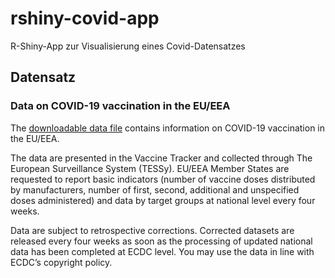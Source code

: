 # rshiny-covid-app

R-Shiny-App zur Visualisierung eines Covid-Datensatzes

## Datensatz
### Data on COVID-19 vaccination in the EU/EEA
The [downloadable data file](https://www.ecdc.europa.eu/en/publications-data/data-covid-19-vaccination-eu-eea) contains information on COVID-19 vaccination in the EU/EEA.

The data are presented in the Vaccine Tracker and collected through The European Surveillance System (TESSy). EU/EEA Member States are requested to report basic indicators (number of vaccine doses distributed by manufacturers, number of first, second, additional and unspecified doses administered) and data by target groups at national level every four weeks.

Data are subject to retrospective corrections. Corrected datasets are released every four weeks as soon as the processing of updated national data has been completed at ECDC level. You may use the data in line with ECDC’s copyright policy.